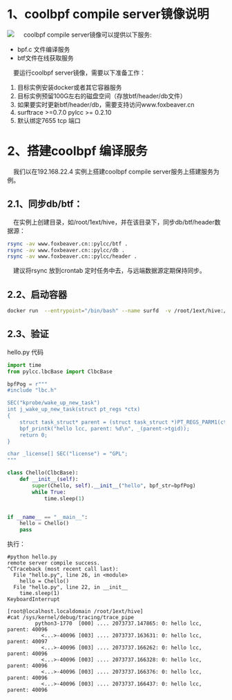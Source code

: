 # 1、coolbpf compile server镜像说明
![](image)
&emsp; coolbpf compile server镜像可以提供以下服务:

* bpf.c 文件编译服务
* btf文件在线获取服务

&emsp;要运行coolbpf server镜像，需要以下准备工作：

1. 目标实例安装docker或者其它容器服务
2. 目标实例预留100G左右的磁盘空间（存放btf/header/db文件）
3. 如果要实时更新btf/header/db，需要支持访问www.foxbeaver.cn
4. surftrace >=0.7.0 pylcc >= 0.2.10
5. 默认绑定7655 tcp 端口

# 2、搭建coolbpf 编译服务
&emsp;我们以在192.168.22.4 实例上搭建coolbpf compile server服务上搭建服务为例。
## 2.1、同步db/btf：
&emsp;在实例上创建目录，如/root/1ext/hive，并在该目录下，同步db/btf/header数据源：

```bash
rsync -av www.foxbeaver.cn::pylcc/btf .
rsync -av www.foxbeaver.cn::pylcc/db .
rsync -av www.foxbeaver.cn::pylcc/header .
```
&emsp;建议将rsync 放到crontab 定时任务中去，与远端数据源定期保持同步。
## 2.2、启动容器

```bash
docker run  --entrypoint="/bin/bash" --name surfd  -v /root/1ext/hive:/home/hive -p 7655:7655 -itd registry.cn-hangzhou.aliyuncs.com/sysom/coolbpf:v1.14 /home/lbc/run.sh 127.0.0.1
```

## 2.3、验证

hello.py 代码

```python
import time
from pylcc.lbcBase import ClbcBase

bpfPog = r"""
#include "lbc.h"

SEC("kprobe/wake_up_new_task")
int j_wake_up_new_task(struct pt_regs *ctx)
{
    struct task_struct* parent = (struct task_struct *)PT_REGS_PARM1(ctx);
    bpf_printk("hello lcc, parent: %d\n", _(parent->tgid));
    return 0;
}

char _license[] SEC("license") = "GPL";
"""

class Chello(ClbcBase):
    def __init__(self):
        super(Chello, self).__init__("hello", bpf_str=bpfPog)
        while True:
            time.sleep(1)


if __name__ == "__main__":
    hello = Chello()
    pass
```

执行：

```
#python hello.py
remote server compile success.
^CTraceback (most recent call last):
  File "hello.py", line 26, in <module>
    hello = Chello()
  File "hello.py", line 22, in __init__
    time.sleep(1)
KeyboardInterrupt

[root@localhost.localdomain /root/1ext/hive]
#cat /sys/kernel/debug/tracing/trace_pipe
         python3-1770  [000] .... 2073737.147865: 0: hello lcc, parent: 40096
           <...>-40096 [003] .... 2073737.163631: 0: hello lcc, parent: 40097
           <...>-40096 [003] .... 2073737.166262: 0: hello lcc, parent: 40096
           <...>-40096 [003] .... 2073737.166328: 0: hello lcc, parent: 40096
           <...>-40096 [003] .... 2073737.166376: 0: hello lcc, parent: 40096
           <...>-40096 [003] .... 2073737.166437: 0: hello lcc, parent: 40096
```
